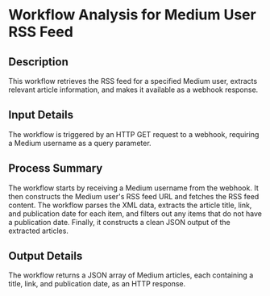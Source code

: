 # Workflow Analysis for Medium User RSS Feed

## Description
This workflow retrieves the RSS feed for a specified Medium user, extracts relevant article information, and makes it available as a webhook response.

## Input Details
The workflow is triggered by an HTTP GET request to a webhook, requiring a Medium username as a query parameter.

## Process Summary
The workflow starts by receiving a Medium username from the webhook. It then constructs the Medium user's RSS feed URL and fetches the RSS feed content. The workflow parses the XML data, extracts the article title, link, and publication date for each item, and filters out any items that do not have a publication date. Finally, it constructs a clean JSON output of the extracted articles.

## Output Details
The workflow returns a JSON array of Medium articles, each containing a title, link, and publication date, as an HTTP response.
